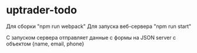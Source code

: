 # uptrader-todo
Для сборки "npm run webpack"
Для запуска веб-сервера "npm run start"

С запуском сервера отправляет данные с формы на JSON server с объектом {name, email, phone}